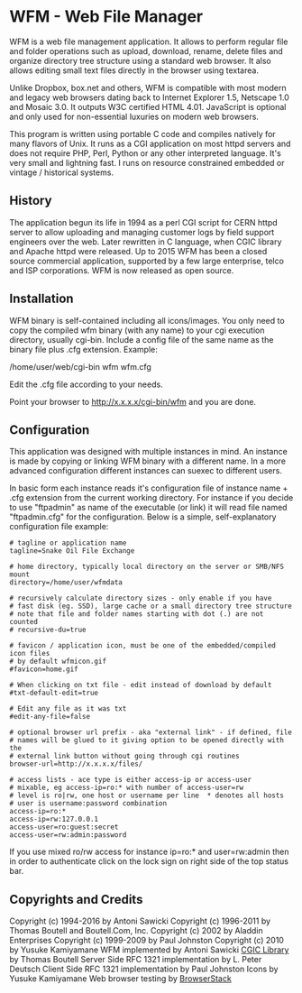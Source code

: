 # WFM - Web File Manager
WFM is a web file management application. It allows to perform regular
file and folder operations such as upload, download, rename, delete files
and organize directory tree structure using a standard web browser. It also
allows editing small text files directly in the browser using textarea.

Unlike Dropbox, box.net and others, WFM is compatible with most modern and
legacy web browsers dating back to Internet Explorer 1.5, Netscape 1.0 and
Mosaic 3.0. It outputs W3C certified HTML 4.01. JavaScript is optional and
only used for non-essential luxuries on modern web browsers.

This program is written using portable C code and compiles natively
for many flavors of Unix. It runs as a CGI application on most httpd servers
and does not require PHP, Perl, Python or any other interpreted language. 
It's very small and lightning fast. I runs on resource constrained embedded
or vintage / historical systems.


## History
The application begun its life in 1994 as a perl CGI script for CERN httpd
server to allow uploading and managing customer logs by field support
engineers over the web. Later rewritten in C language, when CGIC library and
Apache httpd were released. Up to 2015 WFM has been a closed source commercial
application, supported by a few large enterprise, telco and ISP corporations.
WFM is now released as open source.


## Installation
WFM binary is self-contained including all icons/images. You only need
to copy the compiled wfm binary (with any name) to your cgi execution
directory, usually cgi-bin. Include a config file of the same name as the
binary file plus .cfg extension. Example:

/home/user/web/cgi-bin
  wfm
  wfm.cfg

Edit the .cfg file according to your needs.

Point your browser to http://x.x.x.x/cgi-bin/wfm and you are done.

## Configuration
This application was designed with multiple instances in mind. An instance
is made by copying or linking WFM binary with a different name. In a more
advanced configuration different instances can suexec to different users.

In basic form each instance reads it's configuration file of 
instance name + .cfg extension from the current working directory.
For instance if you decide to use "ftpadmin" as name of the executable
(or link) it will read file named "ftpadmin.cfg" for the configuration.
Below is a simple, self-explanatory configuration file example:

    # tagline or application name
    tagline=Snake Oil File Exchange

    # home directory, typically local directory on the server or SMB/NFS mount
    directory=/home/user/wfmdata

    # recursively calculate directory sizes - only enable if you have
    # fast disk (eg. SSD), large cache or a small directory tree structure
    # note that file and folder names starting with dot (.) are not counted
    # recursive-du=true

    # favicon / application icon, must be one of the embedded/compiled icon files
    # by default wfmicon.gif
    #favicon=home.gif

    # When clicking on txt file - edit instead of download by default
    #txt-default-edit=true

    # Edit any file as it was txt
    #edit-any-file=false

    # optional browser url prefix - aka "external link" - if defined, file
    # names will be glued to it giving option to be opened directly with the
    # external link button without going through cgi routines
    browser-url=http://x.x.x.x/files/

    # access lists - ace type is either access-ip or access-user
    # mixable, eg access-ip=ro:* with number of access-user=rw
    # level is ro|rw, one host or username per line  * denotes all hosts
    # user is username:password combination
    access-ip=ro:*
    access-ip=rw:127.0.0.1
    access-user=ro:guest:secret
    access-user=rw:admin:password

If you use mixed ro/rw access for instance ip=ro:* and user=rw:admin
then in order to authenticate click on the lock sign on right side of
the top status bar.

## Copyrights and Credits
Copyright (c) 1994-2016 by Antoni Sawicki
Copyright (c) 1996-2011 by Thomas Boutell and Boutell.Com, Inc.
Copyright (c) 2002 by Aladdin Enterprises
Copyright (c) 1999-2009 by Paul Johnston
Copyright (c) 2010 by Yusuke Kamiyamane
WFM implemented by Antoni Sawicki
[CGIC Library](https://www.boutell.com/cgic/) by Thomas Boutell
Server Side RFC 1321 implementation by L. Peter Deutsch
Client Side RFC 1321 implementation by Paul Johnston
Icons by Yusuke Kamiyamane
Web browser testing by [BrowserStack](http://www.browserstack.com/)